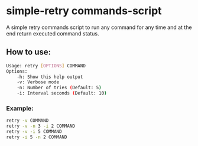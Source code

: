# simple-retry commands-script

A simple retry commands script to run any command for any time and at the end return executed command status.

## How to use:

```bash
Usage: retry [OPTIONS] COMMAND
Options:
    -h: Show this help output
    -v: Verbose mode 
    -n: Number of tries (Default: 5)
    -i: Interval seconds (Default: 10)
```

### Example:

```bash
retry -v COMMAND
retry -v -n 3 -i 2 COMMAND
retry -v -i 5 COMMAND
retry -i 5 -n 2 COMMAND
```
